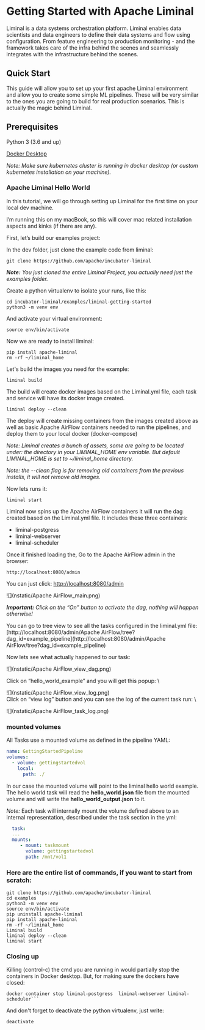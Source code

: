 <!--
Licensed to the Apache Software Foundation (ASF) under one
or more contributor license agreements.  See the NOTICE file
distributed with this work for additional information
regarding copyright ownership.  The ASF licenses this file
to you under the Apache License, Version 2.0 (the
"License"); you may not use this file except in compliance
with the License.  You may obtain a copy of the License at

  http://www.apache.org/licenses/LICENSE-2.0

Unless required bgit y applicable law or agreed to in writing,
software distributed under the License is distributed on an
"AS IS" BASIS, WITHOUT WARRANTIES OR CONDITIONS OF ANY
KIND, either express or implied.  See the License for the
specific language governing permissions and limitations
under the License.
-->

# Getting Started with Apache Liminal

Liminal is a data systems orchestration platform. Liminal enables data scientists and data engineers to define their data systems and flow using configuration.
From feature engineering to production monitoring - and the framework takes care of the infra behind the scenes and seamlessly integrates with the infrastructure behind the scenes.


## Quick Start

This guide will allow you to set up your first apache Liminal environment and allow you to create some simple ML pipelines. These will be very similar to the ones you are going to build for real production scenarios. This is actually the magic behind Liminal.

## Prerequisites

Python 3 (3.6 and up)

[Docker Desktop](https://www.docker.com/products/docker-desktop)

*Note: Make sure kubernetes cluster is running in docker desktop (or custom kubernetes installation on your machine).*

### Apache Liminal Hello World

In this tutorial, we will go through setting up Liminal for the first time on your local dev machine.

I’m running this on my macBook, so this will cover mac related installation aspects and kinks (if there are any).

First, let’s build our examples project:

In the dev folder, just clone the example code from liminal:


```
git clone https://github.com/apache/incubator-liminal
```
***Note:*** *You just cloned the entire Liminal Project, you actually need just the examples folder.*

Create a python virtualenv to isolate your runs, like this:

```
cd incubator-liminal/examples/liminal-getting-started
python3 -m venv env
```

And activate your virtual environment:

```
source env/bin/activate
```

Now we are ready to install liminal:

```
pip install apache-liminal
rm -rf ~/liminal_home
```
Let's build the images you need for the example:
```
liminal build
```
The build will create docker images based on the Liminal.yml file, each task and service will have its docker image created.

```
liminal deploy --clean  
```
The deploy will create missing containers from the images created above as well as basic Apache AirFlow containers needed to run the pipelines, and deploy them to your local docker (docker-compose)

*Note: Liminal creates a bunch of assets, some are going to be located under: the directory in your LIMINAL_HOME env variable. But default LIMINAL_HOME is set to ~/liminal_home directory.*

*Note: the --clean flag is for removing old containers from the previous installs, it will not remove old images.*

Now lets runs it:
```
liminal start
```
Liminal now spins up the Apache AirFlow containers it will run the dag created based on the Liminal.yml file.
It includes these three containers: 
* liminal-postgress
* liminal-webserver
* liminal-scheduler

Once it finished loading the, 
Go to the Apache AirFlow admin in the browser:


```
http://localhost:8080/admin
```
You can just click: [http://localhost:8080/admin](http://localhost:8080/admin)


![](nstatic/Apache AirFlow_main.png)

***Important:** Click on the “On” button to activate the dag, nothing will happen otherwise!*

You can go to tree view to see all the tasks configured in the liminal.yml file: \
[http://localhost:8080/admin/Apache AirFlow/tree?dag_id=example_pipeline](http://localhost:8080/admin/Apache AirFlow/tree?dag_id=example_pipeline)

Now lets see what actually happened to our task:

![](nstatic/Apache AirFlow_view_dag.png)

Click on “hello_world_example” and you will get this popup: \

![](nstatic/Apache AirFlow_view_log.png) \
Click on “view log” button and you can see the log of the current task run: \


![](nstatic/Apache AirFlow_task_log.png)

### mounted volumes
All Tasks use a mounted volume as defined in the pipeline YAML:
```YAML
name: GettingStartedPipeline
volumes:
  - volume: gettingstartedvol
    local:
      path: ./
```
In our case the mounted volume will point to the liminal hello world example.
The hello world task will read the **hello_world.json** file from the mounted volume and will write the **hello_world_output.json** to it.

*Note:* Each task will internally mount the volume defined above to an internal representation, described under the task section in the yml:

```YAML
  task:
  ...
  mounts:
     - mount: taskmount
       volume: gettingstartedvol
       path: /mnt/vol1
```

### Here are the entire list of commands, if you want to start from scratch:

```
git clone https://github.com/apache/incubator-liminal
cd examples
python3 -m venv env
source env/bin/activate
pip uninstall apache-liminal
pip install apache-liminal
rm -rf ~/liminal_home
Liminal build
liminal deploy --clean
liminal start
```

### Closing up

Killing (control-c) the cmd you are running in would partially stop the containers in Docker desktop.
But, for making sure the dockers have closed:


```
docker container stop liminal-postgress  liminal-webserver liminal-scheduler```
```

And don't forget to deactivate the python virtualenv, just write:

```
deactivate
```
